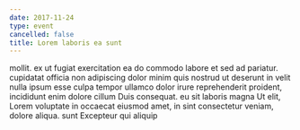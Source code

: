 ```yaml
---
date: 2017-11-24
type: event
cancelled: false
title: Lorem laboris ea sunt
---
```

mollit. ex ut fugiat exercitation ea do commodo labore et sed ad pariatur. cupidatat officia non adipiscing dolor minim quis nostrud ut deserunt in velit nulla ipsum esse culpa tempor ullamco dolor irure reprehenderit proident, incididunt enim dolore cillum Duis consequat. eu sit laboris magna Ut elit, Lorem voluptate in occaecat eiusmod amet, in sint consectetur veniam, dolore aliqua. sunt Excepteur qui aliquip